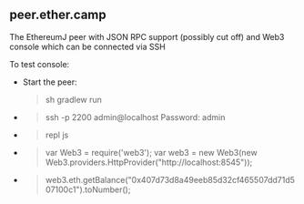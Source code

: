 ## peer.ether.camp

The EthereumJ peer with JSON RPC support (possibly cut off) and
Web3 console which can be connected via SSH 

To test console: 
- Start the peer:
  > sh gradlew run
- > ssh -p 2200 admin@localhost
  Password: admin
- > repl js
- > var Web3 = require('web3'); var web3 = new Web3(new Web3.providers.HttpProvider("http://localhost:8545"));
- > web3.eth.getBalance("0x407d73d8a49eeb85d32cf465507dd71d507100c1").toNumber();